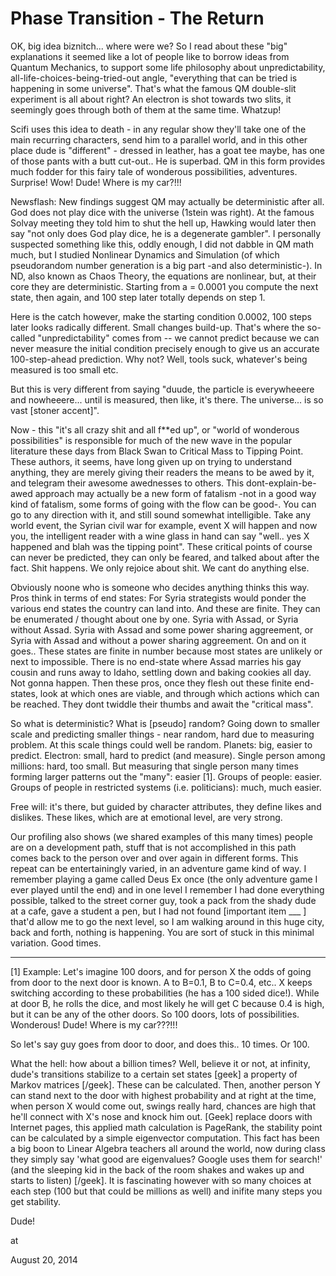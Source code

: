 # Phase Transition - The Return
OK,  big idea biznitch... where were we? So I read about these "big" explanations it seemed like a lot of people like to borrow ideas from Quantum Mechanics, to support some life philosophy about unpredictability, all-life-choices-being-tried-out angle, "everything that can be tried is happening in some universe". That's what the famous QM double-slit experiment is all about right? An electron is shot towards two slits, it seemingly goes through both of them at the same time. Whatzup! 

Scifi uses this idea to death - in any regular show they'll take one of the main recurring characters, send him to a parallel world, and in this other place  dude  is "different" - dressed in leather, has a goat tee maybe, has one of those pants with a butt cut-out.. He  is superbad. QM in this form provides much fodder for this fairy tale of wonderous possibilities, adventures. Surprise! Wow! Dude! Where is my car?!!!

Newsflash: New findings suggest QM may actually be deterministic after all. God does not play dice with the universe (1stein was right). At the famous  Solvay meeting they  told him to shut the hell up, Hawking would later then say "not only does God play dice, he is a degenerate gambler". I personally  suspected something like this, oddly enough, I did not dabble in QM math much, but I  studied Nonlinear Dynamics and Simulation (of which pseudorandom number generation is a big part -and also deterministic-). In ND, also known as  Chaos Theory, the equations are nonlinear, but, at their core  they are deterministic. Starting from a = 0.0001 you compute the next state, then again, and 100 step later totally depends on step 1.

Here is the catch however, make the starting condition 0.0002, 100 steps later looks radically different. Small changes build-up. That's where the so-called "unpredictability" comes from -- we cannot predict because we can never measure the initial condition precisely enough to give us an accurate 100-step-ahead prediction. Why not? Well, tools suck, whatever's being measured is too small etc. 

But this is very different from saying "duude, the particle is everywheeere and nowheeere... until is measured, then like, it's there. The universe... is so vast [stoner accent]".  

Now - this "it's all crazy shit and all f**ed up", or "world of wonderous possibilities" is responsible for much of the new wave in the popular literature these days from Black Swan to Critical Mass to Tipping Point. These authors, it seems, have long given up on trying to understand anything, they are merely giving their readers the means to be awed by it, and telegram their awesome awednesses to others. This dont-explain-be-awed approach may actually be a new form of fatalism -not  in a good way kind of fatalism, some forms of going with the flow can be good-. You can go to any direction with it, and still sound somewhat intelligible. Take any world event, the Syrian civil war for example, event X  will happen and now you, the intelligent reader with a wine glass in hand  can  say  "well.. yes X happened and blah was the tipping point". These critical points of course can never be predicted, they can only be feared, and talked about after the fact. Shit happens. We only rejoice about shit. We cant  do anything else.  

Obviously noone who is someone who  decides anything  thinks this way. Pros think in terms of end states: For Syria strategists would ponder the various end states the country can land into. And these are finite. They can be enumerated / thought about one by one. Syria with Assad, or Syria without Assad. Syria with Assad and some power sharing aggreement, or Syria with Assad and without a power sharing aggreement. On and on it goes.. These states are finite in number because most states are unlikely or next to impossible. There is no end-state  where Assad marries his gay cousin and runs away to Idaho, settling down and  baking cookies all day.   Not gonna happen. Then these pros, once they flesh out these finite end-states, look at which ones are viable, and through which actions which can be reached. They dont twiddle their thumbs and await the "critical mass". 

So what is deterministic? What is [pseudo] random? Going down to smaller scale and predicting smaller things - near random, hard due to measuring problem. At this scale things could well be random. Planets: big, easier to predict. Electron: small, hard to predict (and measure). Single person among millions: hard, too small. But measuring that single person many times forming larger patterns out the "many": easier [1]. Groups of people: easier. Groups of people in restricted systems (i.e. politicians): much, much easier.

Free will: it's there, but guided by character attributes, they define likes and dislikes. These likes, which are at emotional level, are very strong.

Our profiling also shows (we shared examples of this many times) people are on a development path, stuff that is not accomplished in this path comes back to the person over and over again in different forms. This repeat can be entertainingly varied,  in an adventure game kind of way. I remember playing a game called Deus Ex once (the only adventure game I ever played until the end) and  in one level I remember I had done everything possible, talked to the street corner guy, took a pack from the shady dude at a cafe, gave a student a pen, but I had not found [important item ___ ] that'd allow me to go the next level, so I am walking around in this huge city, back and forth, nothing is happening. You are sort of stuck in this minimal variation. Good times.

---

[1] Example: Let's imagine 100 doors, and for person X the odds of going from door to the next door is known. A to B=0.1, B to C=0.4, etc.. X keeps switching according to these probabilities (he has a 100 sided dice!). While at door B, he rolls the dice, and most likely he will get C  because 0.4 is high, but it can be any of the other doors. So 100 doors, lots of possibilities. Wonderous! Dude! Where is my car???!!!

So let's say guy goes from door to door, and does this.. 10 times. Or 100.

What the hell: how about a billion times? Well, believe it or not, at infinity, dude's transitions stabilize to a certain set states [geek] a property of Markov matrices [/geek]. These can be calculated. Then, another person  Y can stand next to the door with highest probability and at right at the time, when person X would come out,  swings really hard, chances are high that he'll connect with X's nose and knock him out. [Geek] replace doors with Internet pages, this applied math calculation is PageRank, the stability point can be calculated by a simple eigenvector computation. This fact has been a big boon to Linear Algebra teachers all around the world, now during class they simply say 'what good are eigenvalues? Google uses them for search!' (and the sleeping kid in the back of the room shakes and wakes up and starts to listen) [/geek]. It is fascinating however with so many choices at each step (100 but that could be millions as well) and inifite many steps you get stability.

Dude!








at

August 20, 2014















